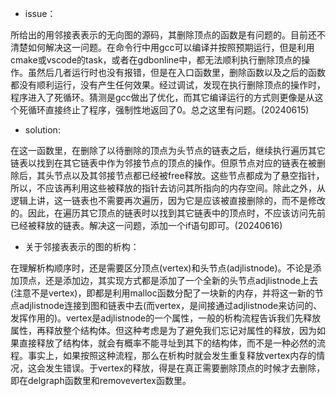 * issue：

所给出的用邻接表表示的无向图的源码，其删除顶点的函数是有问题的。目前还不清楚如何解决这一问题。在命令行中用gcc可以编译并按照预期运行，但是利用cmake或vscode的task，或者在gdbonline中，都无法顺利执行删除顶点的操作。虽然后几者运行时也没有报错，但是在入口函数里，删除函数以及之后的函数都没有顺利运行，没有产生任何效果。经过调试，发现在执行删除顶点的操作时，程序进入了死循环。猜测是gcc做出了优化，而其它编译运行的方式则更像是从这个死循环直接终止了程序，强制性地返回了0。总之这里有问题。(20240615)

* solution:

在这一函数里，在删除了以待删除的顶点为头节点的链表之后，继续执行遍历其它链表以找到在其它链表中作为邻接节点的顶点的操作。但原节点对应的链表在被删除后，其头节点以及其邻接节点都已经被free释放。这些节点都成为了悬空指针，所以，不应该再利用这些被释放的指针去访问其所指向的内存空间。除此之外，从逻辑上讲，这一链表也不需要再次遍历，因为它是应该被直接删除的，而不是修改的。因此，在遍历其它顶点的链表时以找到其它链表中的顶点时，不应该访问先前已经被释放的链表。解决这一问题，添加一个if语句即可。(20240616)

* 关于邻接表表示的图的析构：

在理解析构顺序时，还是需要区分顶点(vertex)和头节点(adjlistnode)。不论是添加顶点，还是添加边，其实现方式都是添加了一个全新的头节点adjlistnode上去(注意不是vertex)，即都是利用malloc函数分配了一块新的内存，并将这一新的节点adjlistnode连接到图和链表中去(而vertex，是间接通过adjlistnode来访问的、发挥作用的)。vertex是adjlistnode的一个属性，一般的析构流程告诉我们先释放属性，再释放整个结构体。但这种考虑是为了避免我们忘记对属性的释放，因为如果直接释放了结构体，就会有概率不能寻址到其下的结构体，而不是一种必然的流程。事实上，如果按照这种流程，那么在析构时就会发生重复释放vertex内存的情况，这会发生错误。于vertex的释放，得是在真正需要删除顶点的时候才去删除，即在delgraph函数里和removevertex函数里。


